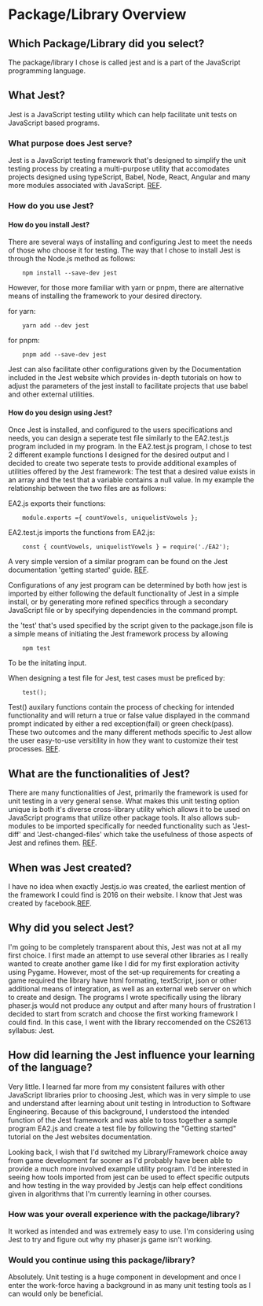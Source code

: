 # Package/Library Overview

## Which Package/Library did you select?
The package/library I chose is called jest and is a part of the JavaScript programming language.

## What Jest?
Jest is a JavaScript testing utility which can help facilitate unit tests on JavaScript based programs.

### What purpose does Jest serve?

Jest is a JavaScript testing framework that's designed to simplify the unit testing process by creating a multi-purpose utility that accomodates projects designed using typeScript, Babel, Node, React, Angular and many more modules associated with JavaScript.   [REF](https://jestjs.io/).

### How do you use Jest?

#### How do you install Jest?

There are several ways of installing and configuring Jest to meet the needs of those who choose it for testing. The way that I chose to install Jest is through the Node.js method as follows: 

```
	npm install --save-dev jest
```	
However, for those more familiar with yarn or pnpm, there are alternative means of installing the framework to your desired directory. 

for yarn:

```
	yarn add --dev jest
```	
for pnpm:

```
	pnpm add --save-dev jest
```	
Jest can also facilitate other configurations given by the Documentation included in the Jest website which provides in-depth tutorials on how to adjust the parameters of the jest install to facilitate projects that use babel and other external utilities.

#### How do you design using Jest?

Once Jest is installed, and configured to the users specifications and needs, you can design a seperate test file similarly to the EA2.test.js program included in my program. In the EA2.test.js program, I chose to test 2 different example functions I designed for the desired output and I decided to create two seperate tests to provide additional examples of utilities offered by the Jest framework: The test that a desired value exists in an array and the test that a variable contains a null value. In my example the relationship between the two files are as follows:

EA2.js exports their functions:

```
	module.exports ={ countVowels, uniquelistVowels };
```	
EA2.test.js imports the functions from EA2.js:

```
	const { countVowels, uniquelistVowels } = require('./EA2');
```	
A very simple version of a similar program can be found on the Jest documentation 'getting started' guide. [REF](https://jestjs.io/docs/getting-started).

Configurations of any jest program can be determined by both how jest is imported by either following the default functionality of Jest in a simple install, or by generating more refined specifics through a secondary JavaScript file or by specifying dependencies in the command prompt. 

the 'test' that's used specified by the script given to the package.json file is a simple means of initiating the Jest framework process by allowing    

```
	npm test
```	

To be the initating input.

When designing a test file for Jest, test cases must be preficed by:

```
	test(); 
```
Test() auxilary functions contain the process of checking for intended functionality and will return a true or false value displayed in the command prompt indicated by either a red exception(fail) or green check(pass). These two outcomes and the many different methods specific to Jest allow the user easy-to-use versitility in how they want to customize their test processes.  [REF](https://jestjs.io/docs/using-matchers). 



## What are the functionalities of Jest?

There are many functionalities of Jest, primarily the framework is used for unit testing in a very general sense. What makes this unit testing option unique is both it's diverse cross-library utility which allows it to be used on JavaScript programs that utilize other package tools. It also allows sub-modules to be imported specifically for needed functionality such as 'Jest-diff' and 'Jest-changed-files' which take the usefulness of those aspects of Jest and refines them. [REF](https://jestjs.io/docs/jest-platform). 

## When was Jest created?

I have no idea when exactly Jestjs.io was created, the earliest mention of the framework I could find is 2016 on their website. I know that Jest was created by facebook.[REF](https://jestjs.io/blog/2016/12/15/2016-in-jest). 

## Why did you select Jest?

I'm going to be completely transparent about this, Jest was not at all my first choice. I first made an attempt to use several other libraries as I really wanted to create another game like I did for my first exploration activity using Pygame. However, most of the set-up requirements for creating a game required the library have html formating, textScript, json or other additional means of integration, as well as an external web server on which to create and design. 
The programs I wrote specifically using the library phaser.js would not produce any output and after many hours of frustration I decided to start from scratch and choose the first working framework I could find. In this case, I went with the library reccomended on the CS2613 syllabus: Jest. 

## How did learning the Jest influence your learning of the language?

Very little. I learned far more from my consistent failures with other JavaScript libraries prior to choosing Jest, which was in very simple to use and understand after learning about unit testing in Introduction to Software Engineering. Because of this background, I understood the intended function of the Jest framework and was able to toss together a sample program EA2.js and create a test file by following the "Getting started" tutorial on the Jest websites documentation.

Looking back, I wish that I'd switched my Library/Framework choice away from game development far sooner as I'd probably have been able to provide a much more involved example utility program. I'd be interested in seeing how tools imported from jest can be used to effect specific outputs and how testing in the way provided by Jestjs can help effect conditions given in algorithms that I'm currently learning in other courses. 

### How was your overall experience with the package/library?

It worked as intended and was extremely easy to use. I'm considering using Jest to try and figure out why my phaser.js game isn't working. 

### Would you continue using this package/library?

Absolutely. Unit testing is a huge component in development and once I enter the work-force having a background in as many unit testing tools as I can would only be beneficial.  